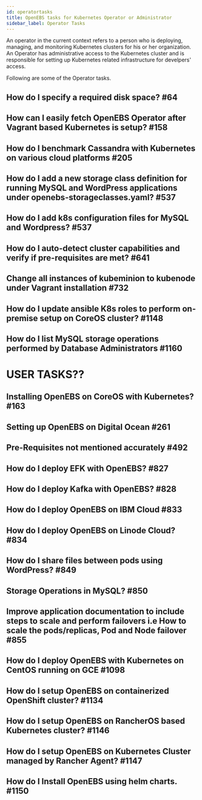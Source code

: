 ```yaml
---
id: operatortasks
title: OpenEBS tasks for Kubernetes Operator or Administrator
sidebar_label: Operator Tasks
---
```


An operator in the current context refers to a person who is deploying, managing, and monitoring Kubernetes clusters for his or her organization. An Operator has administrative access to the Kubernetes cluster and is responsible for setting up Kubernetes related infrastructure for develpers' access.

Following are some of the Operator tasks.

## How do I specify a required disk space? #64

## How can I easily fetch OpenEBS Operator after Vagrant based Kubernetes is setup? #158

## How do I benchmark Cassandra with Kubernetes on various cloud platforms #205

## How do I add a new storage class definition for running MySQL and WordPress applications under openebs-storageclasses.yaml? #537

## How do I add k8s configuration files for MySQL and Wordpress? #537

## How do I auto-detect cluster capabilities and verify if pre-requisites are met? #641

## Change all instances of kubeminion to kubenode under Vagrant installation #732

## How do I update ansible K8s roles to perform on-premise setup on CoreOS cluster? #1148

## How do I list MySQL storage operations performed by Database Administrators #1160






# USER TASKS??

## Installing OpenEBS on CoreOS with Kubernetes? #163

## Setting up OpenEBS on Digital Ocean #261

## Pre-Requisites not mentioned accurately #492

## How do I deploy EFK with OpenEBS? #827

## How do I deploy Kafka with OpenEBS? #828

## How do I deploy OpenEBS on IBM Cloud #833

## How do I deploy OpenEBS on Linode Cloud? #834

## How do I share files between pods using WordPress? #849

## Storage Operations in MySQL? #850

## Improve application documentation to include steps to scale and perform failovers i.e How to scale the pods/replicas, Pod and Node failover #855

## How do I deploy OpenEBS with Kubernetes on CentOS running on GCE #1098

## How do I setup OpenEBS on containerized OpenShift cluster? #1134

## How do I setup OpenEBS on RancherOS based Kubernetes cluster? #1146

## How do I setup OpenEBS on Kubernetes Cluster managed by Rancher Agent? #1147

## How do I Install OpenEBS using helm charts. #1150









<!-- Hotjar Tracking Code for https://docs.openebs.io -->
<script>
   (function(h,o,t,j,a,r){
       h.hj=h.hj||function(){(h.hj.q=h.hj.q||[]).push(arguments)};
       h._hjSettings={hjid:785693,hjsv:6};
       a=o.getElementsByTagName('head')[0];
       r=o.createElement('script');r.async=1;
       r.src=t+h._hjSettings.hjid+j+h._hjSettings.hjsv;
       a.appendChild(r);
   })(window,document,'https://static.hotjar.com/c/hotjar-','.js?sv=');
</script>

<!-- Global site tag (gtag.js) - Google Analytics -->
<script async src="https://www.googletagmanager.com/gtag/js?id=UA-92076314-12"></script>
<script>
  window.dataLayer = window.dataLayer || [];
  function gtag(){dataLayer.push(arguments);}
  gtag('js', new Date());

  gtag('config', 'UA-92076314-12');
</script>
